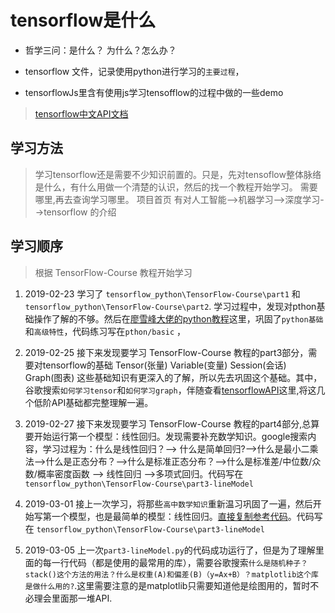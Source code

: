 # tensorflow是什么

* 哲学三问：是什么？ 为什么？怎么办？

* tensorflow 文件，记录使用python进行学习的`主要过程`，

* tensorflowJs里含有使用js学习tensofflow的过程中做的一些demo

> [tensorflow中文API文档](https://www.tensorflow.org/guide?hl=zh-cn)

## 学习方法

> 学习tensorflow还是需要不少知识前置的。只是，先对tensoflow整体脉络是什么，有什么用做一个清楚的认识，然后的找一个教程开始学习。
> 需要哪里,再去查询学习哪里。
> 项目首页 有对人工智能-->机器学习-->深度学习-->tensorflow 的介绍

## 学习顺序

> 根据 TensorFlow-Course 教程[](https://github.com/machinelearningmindset/TensorFlow-Course)开始学习

1. 2019-02-23 学习了 `tensorflow_python\TensorFlow-Course\part1` 和 `tensorflow_python\TensorFlow-Course\part2`. 学习过程中，发现对pthon基础操作了解的不够。然后在[廖雪峰大佬的python教程](https://www.liaoxuefeng.com/wiki/0014316089557264a6b348958f449949df42a6d3a2e542c000)这里，巩固了`python基础` 和`高级特性`，代码练习写在`pthon/basic` ，

2. 2019-02-25 接下来发现要学习 TensorFlow-Course 教程的part3部分，需要对tensorflow的基础 Tensor(张量) Variable(变量)  Session(会话) Graph(图表) 这些基础知识有更深入的了解，所以先去巩固这个基础。其中，谷歌搜索`如何学习tensor`和`如何学习graph`，伴随查看[tensorflowAPI](https://www.tensorflow.org/guide/tensors?hl=zh-cn)这里,将这几个低阶API基础都完整理解一遍。

3. 2019-02-27 接下来发现要学习 TensorFlow-Course 教程的part4部分,总算要开始运行第一个模型：线性回归。发现需要补充数学知识。google搜索内容，学习过程为：什么是线性回归？--> 什么是简单回归?-->什么是最小二乘法-->什么是正态分布？-->什么是标准正态分布？-->什么是标准差/中位数/众数/概率密度函数 --> 线性回归 -->多项式回归。代码写在 `tensorflow_python\TensorFlow-Course\part3-lineModel`

4. 2019-03-01 接上一次学习，将那些`高中数学知识`重新温习巩固了一遍，然后开始写第一个模型，也是最简单的模型：线性回归。[直接复制参考代码](https://github.com/machinelearningmindset/TensorFlow-Course/blob/master/codes/python/2-basics_in_machine_learning/linear_regression/code/linear_regression.py)。代码写在 `tensorflow_python\TensorFlow-Course\part3-lineModel`

5. 2019-03-05 上一次`part3-lineModel.py`的代码成功运行了，但是为了理解里面的每一行代码（都是使用的最常用的库），需要谷歌搜索`什么是随机种子？stack()这个方法的用法？什么是权重(A)和偏差(B)（y=Ax+B）？matplotlib这个库是做什么用的?`.这里需要注意的是matplotlib只需要知道他是绘图用的，暂时不必理会里面那一堆API.
